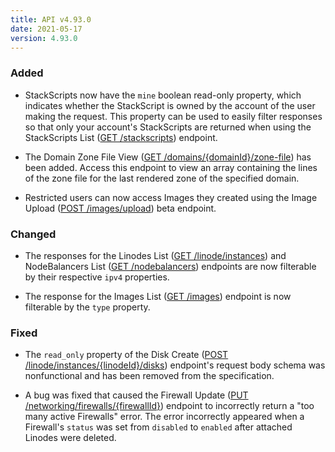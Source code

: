 ```yaml
---
title: API v4.93.0
date: 2021-05-17
version: 4.93.0
---
```


### Added

- StackScripts now have the `mine` boolean read-only property, which indicates whether the StackScript is owned by the account of the user making the request. This property can be used to easily filter responses so that only your account's StackScripts are returned when using the StackScripts List ([GET /stackscripts](/docs/api/stackscripts/stackscripts-list/)) endpoint.

- The Domain Zone File View ([GET /domains/{domainId}/zone-file](/docs/api/domains/domain-zone-file-view/)) has been added. Access this endpoint to view an array containing the lines of the zone file for the last rendered zone of the specified domain.

- Restricted users can now access Images they created using the Image Upload ([POST /images/upload](/docs/api/images/image-upload/)) beta endpoint.

### Changed

- The responses for the Linodes List ([GET /linode/instances](/docs/api/linode-instances/linodes-list/)) and NodeBalancers List ([GET /nodebalancers](/docs/api/nodebalancers/nodebalancers-list/)) endpoints are now filterable by their respective `ipv4` properties.

- The response for the Images List ([GET /images](/docs/api/images/images-list/)) endpoint is now filterable by the `type` property.

### Fixed

- The `read_only` property of the Disk Create ([POST /linode/instances/{linodeId}/disks](/docs/api/linode-instances/disk-create/)) endpoint's request body schema was nonfunctional and has been removed from the specification.

- A bug was fixed that caused the Firewall Update ([PUT /networking/firewalls/{firewallId}](/docs/api/networking/firewall-update/)) endpoint to incorrectly return a "too many active Firewalls" error. The error incorrectly appeared when a Firewall's `status` was set from `disabled` to `enabled` after attached Linodes were deleted.
